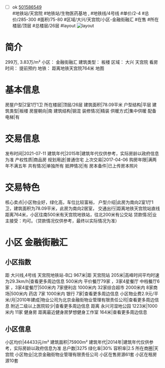 - [ ] ok [501586549](https://bj.5i5j.com/ershoufang/501586549.html)  
 #地铁站/天宫院 #地铁站/生物医药基地 ,  #地铁线/4号线
#单价/2-4 #总价/285-300 #面积/75-80   #区域/大兴/天宫院/小区-金融街融汇 #在售 #所在楼层/顶层 #总楼层/26层 #layout 
![layout](http://image2a.5i5j.com/bdir/layout/383702.jpg_P5.jpg) 
# 简介 
 299万,  3.83万/m² 
小区： 金融街融汇
建筑类型： 板楼
区域： 大兴 天宫院
看房时间： 提前预约
地铁： 距离地铁天宫院764米 地图
# 基本信息 
 房屋户型|2室1厅1卫
所在楼层|顶层/26层
建筑面积|78.09平米
户型结构|平层
建筑类型|板楼
房屋朝向|南
建筑结构|钢混
装修情况|精装
供暖方式|集中供暖
配备电梯|有
# 交易信息 
 发布时间|2021-07-11
建筑年代|2015年|建筑年代仅供参考，实际房龄以政府信息为准
产权性质|商品房
规划用途|普通住宅
上次交易|2017-04-06
购房年限|满两年不满五年
共有情况|单独所有
抵押情况|有
房本备件|已上传房本照片
# 交易特色 
 核心卖点|小区物业好，绿化高，车位比较富裕，
户型介绍|此房为南向2室1厅1卫，建筑面积为78.09平米，此房为南向2居室，
交通出行|距离地铁天宫院站直线距离764米，小区往南500米有天宫院地铁站，往北200米有公交站
贷款情况|业主接受：均可。（贷款情况仅供参考，最终以实际情况为准）
# 小区 金融街融汇
## 小区指数 
 距 大兴线,4号线 天宫院地铁站-B口 967米|距 天宫院站 205米|高峰时间平均时速为29.3km/h|查看更多周边信息
500米内 平价餐厅79家 ，3家4星餐厅
中档餐厅6家 ，3家4星餐厅|500米内 7家便利店
1000米内 32家综合超市
2000米内 8家商场|500米内 药店 7家
1000米内 银行 7家|查看更多周边信息
小区物业费2.9元/平米/月|2010年建成|物业公司为北京金融街物业管理有限责任公司|查看更多周边信息
附近二级以上医院较少|查看更多周边信息
距离 永兴河湿地公园 1223米|1000米内 11家 健身房
距离最近健身房梦想健身工作室 164米|查看更多周边信息
## 小区信息 
 小区均价|44433元/m²
建筑面积|75900m²
建筑年代|2014年|建筑年代仅供参考，实际房龄以政府信息为准
总户数|3275
绿化率|30%
容积率|2.5
所在商圈|天宫院
小区物业|北京金融街物业管理有限责任公司
小区在售房源61套
小区在租房源10套
